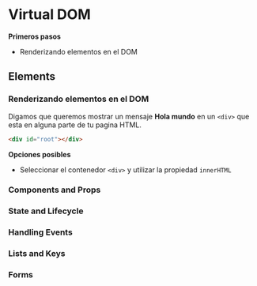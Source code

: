 # Virtual DOM

**Primeros pasos**

- Renderizando elementos en el DOM


## Elements

### Renderizando elementos en el DOM

Digamos que queremos mostrar un mensaje **Hola mundo** en un `<div>` que esta en alguna parte de tu pagina HTML.

```html
<div id="root"></div>
```

**Opciones posibles**

- Seleccionar el contenedor `<div>` y utilizar la propiedad `innerHTML`


### Components and Props

### State and Lifecycle

### Handling Events

### Lists and Keys

### Forms
